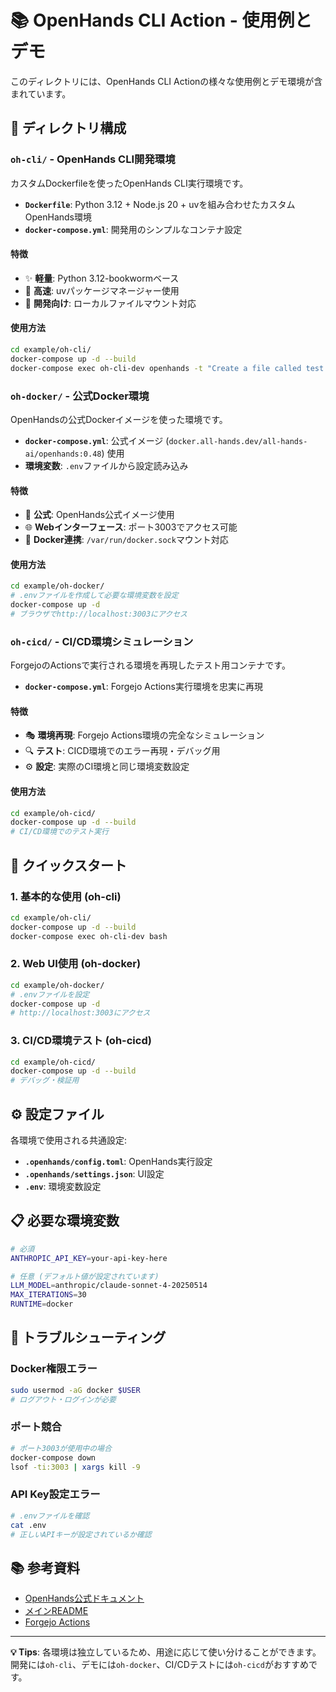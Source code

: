 # 📚 OpenHands CLI Action - 使用例とデモ

このディレクトリには、OpenHands CLI Actionの様々な使用例とデモ環境が含まれています。

## 📁 ディレクトリ構成

### `oh-cli/` - OpenHands CLI開発環境

カスタムDockerfileを使ったOpenHands CLI実行環境です。

- **`Dockerfile`**: Python 3.12 + Node.js 20 + uvを組み合わせたカスタムOpenHands環境
- **`docker-compose.yml`**: 開発用のシンプルなコンテナ設定

#### 特徴
- ✨ **軽量**: Python 3.12-bookwormベース
- 🚀 **高速**: uvパッケージマネージャー使用
- 🔧 **開発向け**: ローカルファイルマウント対応

#### 使用方法
```bash
cd example/oh-cli/
docker-compose up -d --build
docker-compose exec oh-cli-dev openhands -t "Create a file called test.txt with content 'Hello World'"
```

### `oh-docker/` - 公式Docker環境

OpenHandsの公式Dockerイメージを使った環境です。

- **`docker-compose.yml`**: 公式イメージ (`docker.all-hands.dev/all-hands-ai/openhands:0.48`) 使用
- **環境変数**: `.env`ファイルから設定読み込み

#### 特徴
- 🏢 **公式**: OpenHands公式イメージ使用
- 🌐 **Webインターフェース**: ポート3003でアクセス可能
- 🔗 **Docker連携**: `/var/run/docker.sock`マウント対応

#### 使用方法
```bash
cd example/oh-docker/
# .envファイルを作成して必要な環境変数を設定
docker-compose up -d
# ブラウザでhttp://localhost:3003にアクセス
```

### `oh-cicd/` - CI/CD環境シミュレーション

ForgejoのActionsで実行される環境を再現したテスト用コンテナです。

- **`docker-compose.yml`**: Forgejo Actions実行環境を忠実に再現

#### 特徴
- 🎭 **環境再現**: Forgejo Actions環境の完全なシミュレーション
- 🔍 **テスト**: CICD環境でのエラー再現・デバッグ用
- ⚙️ **設定**: 実際のCI環境と同じ環境変数設定

#### 使用方法
```bash
cd example/oh-cicd/
docker-compose up -d --build
# CI/CD環境でのテスト実行
```

## 🚀 クイックスタート

### 1. 基本的な使用 (oh-cli)
```bash
cd example/oh-cli/
docker-compose up -d --build
docker-compose exec oh-cli-dev bash
```

### 2. Web UI使用 (oh-docker)
```bash
cd example/oh-docker/
# .envファイルを設定
docker-compose up -d
# http://localhost:3003にアクセス
```

### 3. CI/CD環境テスト (oh-cicd)
```bash
cd example/oh-cicd/
docker-compose up -d --build
# デバッグ・検証用
```

## ⚙️ 設定ファイル

各環境で使用される共通設定:

- **`.openhands/config.toml`**: OpenHands実行設定
- **`.openhands/settings.json`**: UI設定
- **`.env`**: 環境変数設定

## 📋 必要な環境変数

```bash
# 必須
ANTHROPIC_API_KEY=your-api-key-here

# 任意 (デフォルト値が設定されています)
LLM_MODEL=anthropic/claude-sonnet-4-20250514
MAX_ITERATIONS=30
RUNTIME=docker
```

## 🔧 トラブルシューティング

### Docker権限エラー
```bash
sudo usermod -aG docker $USER
# ログアウト・ログインが必要
```

### ポート競合
```bash
# ポート3003が使用中の場合
docker-compose down
lsof -ti:3003 | xargs kill -9
```

### API Key設定エラー
```bash
# .envファイルを確認
cat .env
# 正しいAPIキーが設定されているか確認
```

## 📚 参考資料

- [OpenHands公式ドキュメント](https://docs.all-hands.dev/)
- [メインREADME](../README.md)
- [Forgejo Actions](https://forgejo.org/docs/latest/user/actions/)

---

**💡 Tips**: 各環境は独立しているため、用途に応じて使い分けることができます。開発には`oh-cli`、デモには`oh-docker`、CI/CDテストには`oh-cicd`がおすすめです。